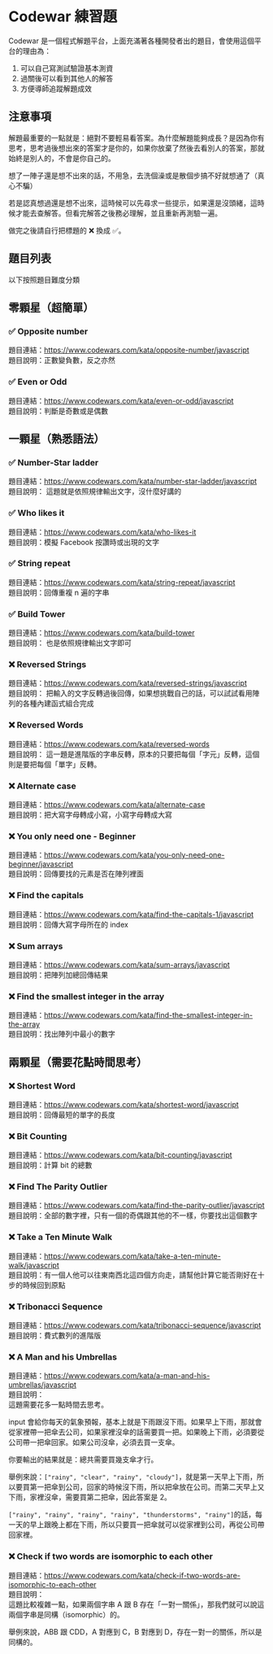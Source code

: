 # Codewar 練習題

Codewar 是一個程式解題平台，上面充滿著各種開發者出的題目，會使用這個平台的理由為：

1. 可以自己寫測試驗證基本測資
2. 過關後可以看到其他人的解答
3. 方便導師追蹤解題成效

## 注意事項

解題最重要的一點就是：絕對不要輕易看答案。為什麼解題能夠成長？是因為你有思考，思考過後想出來的答案才是你的，如果你放棄了然後去看別人的答案，那就始終是別人的，不會是你自己的。

想了一陣子還是想不出來的話，不用急，去洗個澡或是散個步搞不好就想通了（真心不騙）

若是認真想過還是想不出來，這時候可以先尋求一些提示，如果還是沒頭緒，這時候才能去查解答。但看完解答之後務必理解，並且重新再測驗一遍。

做完之後請自行把標題的 ❌ 換成 ✅。

## 題目列表

以下按照題目難度分類

## 零顆星（超簡單）

### ✅ Opposite number
題目連結：https://www.codewars.com/kata/opposite-number/javascript  
題目說明：正數變負數，反之亦然

### ✅ Even or Odd
題目連結：https://www.codewars.com/kata/even-or-odd/javascript  
題目說明：判斷是奇數或是偶數

## 一顆星（熟悉語法）

### ✅ Number-Star ladder
題目連結：https://www.codewars.com/kata/number-star-ladder/javascript  
題目說明：
這題就是依照規律輸出文字，沒什麼好講的

### ✅ Who likes it
題目連結：https://www.codewars.com/kata/who-likes-it  
題目說明：模擬 Facebook 按讚時或出現的文字

### ✅ String repeat
題目連結：https://www.codewars.com/kata/string-repeat/javascript  
題目說明：回傳重複 n 遍的字串

### ✅ Build Tower
題目連結：https://www.codewars.com/kata/build-tower  
題目說明：
也是依照規律輸出文字即可

### ❌ Reversed Strings
題目連結：https://www.codewars.com/kata/reversed-strings/javascript  
題目說明：
把輸入的文字反轉過後回傳，如果想挑戰自己的話，可以試試看用陣列的各種內建函式組合完成

### ❌ Reversed Words
題目連結：https://www.codewars.com/kata/reversed-words  
題目說明：
這一題是進階版的字串反轉，原本的只要把每個「字元」反轉，這個則是要把每個「單字」反轉。

### ❌ Alternate case
題目連結：https://www.codewars.com/kata/alternate-case  
題目說明：把大寫字母轉成小寫，小寫字母轉成大寫

### ❌ You only need one - Beginner
題目連結：https://www.codewars.com/kata/you-only-need-one-beginner/javascript  
題目說明：回傳要找的元素是否在陣列裡面

### ❌ Find the capitals
題目連結：https://www.codewars.com/kata/find-the-capitals-1/javascript  
題目說明：回傳大寫字母所在的 index

### ❌ Sum arrays
題目連結：https://www.codewars.com/kata/sum-arrays/javascript  
題目說明：把陣列加總回傳結果

### ❌ Find the smallest integer in the array
題目連結：https://www.codewars.com/kata/find-the-smallest-integer-in-the-array   
題目說明：找出陣列中最小的數字

## 兩顆星（需要花點時間思考）

### ❌ Shortest Word
題目連結：https://www.codewars.com/kata/shortest-word/javascript  
題目說明：回傳最短的單字的長度

### ❌ Bit Counting
題目連結：https://www.codewars.com/kata/bit-counting/javascript  
題目說明：計算 bit 的總數

### ❌ Find The Parity Outlier
題目連結：https://www.codewars.com/kata/find-the-parity-outlier/javascript   
題目說明：全部的數字裡，只有一個的奇偶跟其他的不一樣，你要找出這個數字

### ❌ Take a Ten Minute Walk
題目連結：https://www.codewars.com/kata/take-a-ten-minute-walk/javascript  
題目說明：有一個人他可以往東南西北這四個方向走，請幫他計算它能否剛好在十步的時候回到原點

### ❌ Tribonacci Sequence
題目連結：https://www.codewars.com/kata/tribonacci-sequence/javascript  
題目說明：費式數列的進階版

### ❌ A Man and his Umbrellas
題目連結：https://www.codewars.com/kata/a-man-and-his-umbrellas/javascript  
題目說明：  
這題需要花多一點時間去思考。

input 會給你每天的氣象預報，基本上就是下雨跟沒下雨。如果早上下雨，那就會從家裡帶一把傘去公司，如果家裡沒傘的話需要買一把。如果晚上下雨，必須要從公司帶一把傘回家。如果公司沒傘，必須去買一支傘。

你要輸出的結果就是：總共需要買幾支傘才行。

舉例來說：`["rainy", "clear", "rainy", "cloudy"]`，就是第一天早上下雨，所以要買第一把傘到公司，回家的時候沒下雨，所以把傘放在公司。而第二天早上又下雨，家裡沒傘，需要買第二把傘，因此答案是 2。

`["rainy", "rainy", "rainy", "rainy", "thunderstorms", "rainy"]`的話，每一天的早上跟晚上都在下雨，所以只要買一把傘就可以從家裡到公司，再從公司帶回家裡。

### ❌ Check if two words are isomorphic to each other
題目連結：https://www.codewars.com/kata/check-if-two-words-are-isomorphic-to-each-other  
題目說明：  
這題比較複雜一點，如果兩個字串 A 跟 B 存在「一對一關係」，那我們就可以說這兩個字串是同構（isomorphic）的。  

舉例來說，ABB 跟 CDD，A 對應到 C，B 對應到 D，存在一對一的關係，所以是同構的。
